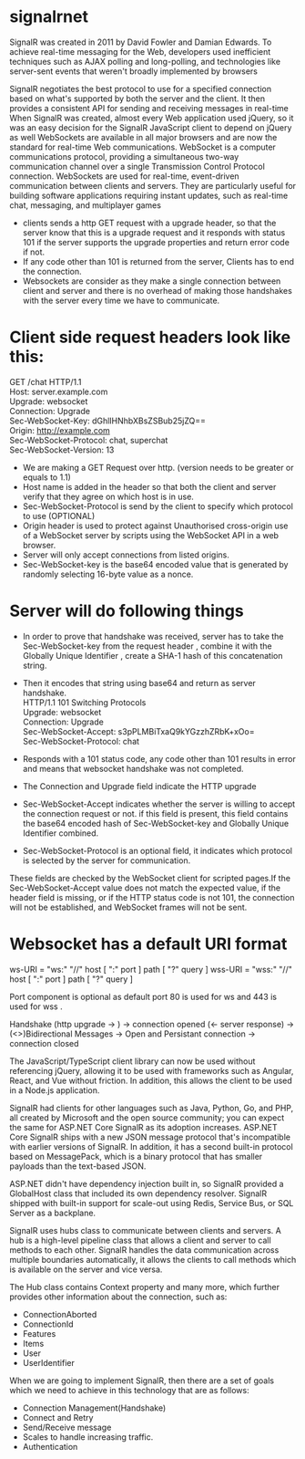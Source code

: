 # signalrnet
SignalR was created in 2011 by David Fowler and Damian Edwards.
To achieve real-time messaging for the Web, developers used inefficient techniques such as 
AJAX polling and 
long-polling, and technologies like 
server-sent events that weren't broadly implemented by browsers

SignalR negotiates the best protocol to use for a specified connection based on what's supported by both the server and the client.
It then provides a consistent API for sending and receiving messages in real-time
When SignalR was created, almost every Web application used jQuery, so it was an easy decision for the SignalR JavaScript client to depend on jQuery as well
WebSockets are available in all major browsers and are now the standard for real-time Web communications.
WebSocket is a computer communications protocol, providing a simultaneous two-way communication channel over a single Transmission Control Protocol connection.
WebSockets are used for real-time, event-driven communication between clients and servers. They are particularly useful for building software applications requiring 
instant updates, such as real-time chat, messaging, and multiplayer games
 
 - clients sends a http GET request with a upgrade header, so that the server know that this is a upgrade request and it responds with status 101 
   if the server supports the upgrade properties and return error code if not.
 - If any code other than 101 is returned from the server, Clients has to end the connection.
 - Websockets are consider as they make a single connection between client and server and there is no overhead of making those handshakes with the server every time 
   we have to communicate.
 
# Client side request headers look like this:
 GET /chat HTTP/1.1 <br/>
        Host: server.example.com<br/>
        Upgrade: websocket<br/>
        Connection: Upgrade<br/>
        Sec-WebSocket-Key: dGhlIHNhbXBsZSBub25jZQ==<br/>
        Origin: http://example.com<br/>
        Sec-WebSocket-Protocol: chat, superchat<br/>
        Sec-WebSocket-Version: 13<br/>

- We are making a GET Request over http. (version needs to be greater or equals to 1.1)
- Host name is added in the header so that both the client and server verify that they agree on which host is in use.
- Sec-WebSocket-Protocol is send by the client to specify which protocol to use (OPTIONAL)
- Origin header is used to protect against Unauthorised cross-origin use of a WebSocket server by scripts using the WebSocket API in a web browser. 
- Server will only accept connections from listed origins.
- Sec-WebSocket-key is the base64 encoded value that is generated by randomly selecting 16-byte value as a nonce.

# Server will do following things
- In order to prove that handshake was received, server has to take the Sec-WebSocket-key from the request header , 
 combine it with the Globally Unique Identifier , create a SHA-1 hash of this concatenation string.
- Then it encodes that string using base64 and return as server handshake.<br/>
HTTP/1.1 101 Switching Protocols<br/>
        Upgrade: websocket<br/>
        Connection: Upgrade<br/>
        Sec-WebSocket-Accept: s3pPLMBiTxaQ9kYGzzhZRbK+xOo=<br/>
        Sec-WebSocket-Protocol: chat<br/>

- Responds with a 101 status code, any code other than 101 results in error and means that websocket handshake was not completed.
- The Connection and Upgrade field indicate the HTTP upgrade
- Sec-WebSocket-Accept indicates whether the server is willing to accept the connection request or not. if this field is present, 
  this field contains the base64 encoded hash of Sec-WebSocket-key and Globally Unique Identifier combined.
- Sec-WebSocket-Protocol is an optional field, it indicates which protocol is selected by the server for communication.

These fields are checked by the WebSocket client for scripted pages.If the Sec-WebSocket-Accept value does not match the expected value, 
if the header field is missing, or if the HTTP status code is not 101, the connection will not be established, and WebSocket frames will not be sent.

# Websocket has a default URI format
ws-URI = "ws:" "//" host [ ":" port ] path [ "?" query ]
wss-URI = "wss:" "//" host [ ":" port ] path [ "?" query ]

Port component is optional as default port 80 is used for ws and 443 is used for wss .

Handshake (http upgrade -> ) -> connection opened (<- server response) ->  (<>)Bidirectional Messages -> Open and Persistant connection -> connection closed

The JavaScript/TypeScript client library can now be used without referencing jQuery, allowing it to be used with frameworks such as Angular, React, and Vue without friction. 
In addition, this allows the client to be used in a Node.js application.

SignalR had clients for other languages such as Java, Python, Go, and PHP, all created by Microsoft and the open source community; 
you can expect the same for ASP.NET Core SignalR as its adoption increases.
ASP.NET Core SignalR ships with a new JSON message protocol that's incompatible with earlier versions of SignalR.
In addition, it has a second built-in protocol based on MessagePack, which is a binary protocol that has smaller payloads than the text-based JSON.

ASP.NET didn't have dependency injection built in, so SignalR provided a GlobalHost class that included its own dependency resolver.
SignalR shipped with built-in support for scale-out using Redis, Service Bus, or SQL Server as a backplane.

SignalR uses hubs class to communicate between clients and servers.
A hub is a high-level pipeline class that allows a client and server to call methods to each other. SignalR handles the data communication across multiple boundaries automatically, it allows the clients to call methods which is available on the server and vice versa.

The Hub class contains Context property and many more, which further provides other information about the connection, such as:
- ConnectionAborted
- ConnectionId
- Features
- Items
- User
- UserIdentifier

When we are going to implement SignalR, then there are a set of goals which we need to achieve in this technology that are as follows:
- Connection Management(Handshake)
- Connect and Retry
- Send/Receive message
- Scales to handle increasing traffic.
- Authentication

